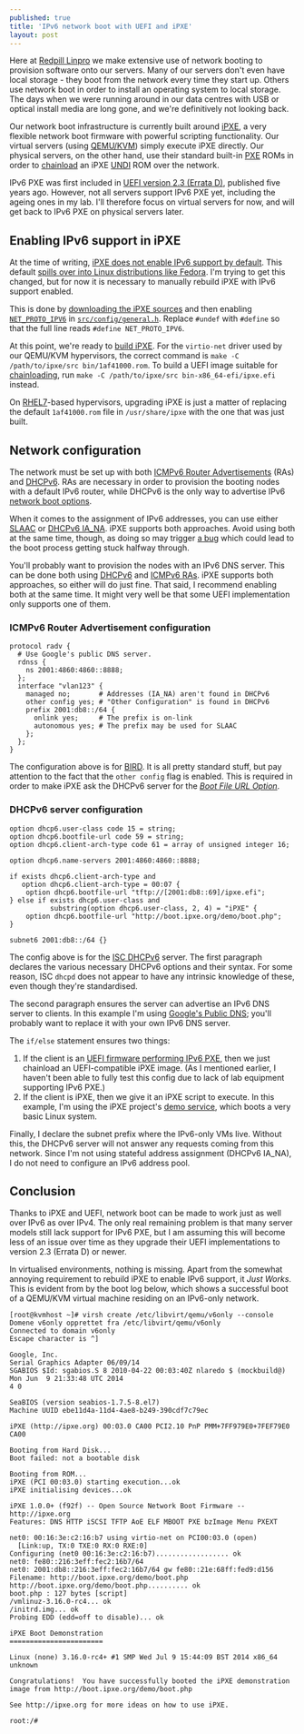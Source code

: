 ```yaml
---
published: true
title: 'IPv6 network boot with UEFI and iPXE'
layout: post
---
```


Here at [Redpill Linpro](http://www.redpill-linpro.com) we make extensive use
of network booting to provision software onto our servers. Many of our servers
don't even have local storage - they boot from the network every time they
start up. Others use network boot in order to install an operating system to
local storage. The days when we were running around in our data centres with
USB or optical install media are long gone, and we're definitively not looking
back.

Our network boot infrastructure is currently built around
[iPXE](http://ipxe.org/), a very flexible network boot firmware with powerful
scripting functionality. Our virtual servers (using
[QEMU/KVM](http://wiki.qemu.org/KVM)) simply execute iPXE directly. Our
physical servers, on the other hand, use their standard built-in
[PXE](https://en.wikipedia.org/wiki/Preboot_Execution_Environment) ROMs in
order to [chainload](http://ipxe.org/howto/chainloading) an iPXE
[UNDI](https://en.wikipedia.org/wiki/Universal_Network_Device_Interface) ROM
over the network.

IPv6 PXE was first included in [UEFI version 2.3 (Errata
D)](http://www.uefi.org/sites/default/files/resources/UEFI_Spec_2_3_D.pdf),
published five years ago. However, not all servers support IPv6 PXE yet,
including the ageing ones in my lab. I'll therefore focus on virtual servers
for now, and will get back to IPv6 PXE on physical servers later.

## Enabling IPv6 support in iPXE

At the time of writing, [iPXE does not enable IPv6 support by
default](http://lists.ipxe.org/pipermail/ipxe-devel/2015-November/004482.html).
This default [spills over into Linux distributions like
Fedora](https://bugzilla.redhat.com/show_bug.cgi?id=1280318). I'm trying to get
this changed, but for now it is necessary to manually rebuild iPXE with IPv6
support enabled.

This is done by [downloading the iPXE sources](http://ipxe.org/download) and
then enabling [`NET_PROTO_IPV6`](http://ipxe.org/buildcfg/net_proto_ipv6) in
[`src/config/general.h`](https://git.ipxe.org/ipxe.git/blob/HEAD:/src/config/general.h#l38).
Replace `#undef` with `#define` so that the full line reads `#define
NET_PROTO_IPV6`.

At this point, we're ready to [build
iPXE](http://ipxe.org/download#replacing_an_existing_pxe_rom). For the
`virtio-net` driver used by our QEMU/KVM hypervisors, the correct command is
`make -C /path/to/ipxe/src bin/1af41000.rom`. To build a UEFI image suitable
for [chainloading](http://ipxe.org/download#uefi), run `make -C
/path/to/ipxe/src bin-x86_64-efi/ipxe.efi` instead.

On [RHEL7](http://www.redhat.com)-based hypervisors, upgrading iPXE is just a
matter of replacing the default `1af41000.rom` file in `/usr/share/ipxe` with
the one that was just built.

## Network configuration

The network must be set up with both [ICMPv6 Router
Advertisements](https://en.wikipedia.org/wiki/Neighbor_Discovery_Protocol)
(RAs) and [DHCPv6](https://en.wikipedia.org/wiki/DHCPv6). RAs are necessary in
order to provision the booting nodes with a default IPv6 router, while DHCPv6
is the only way to advertise IPv6 [network boot
options](http://tools.ietf.org/html/rfc5970).

When it comes to the assignment of IPv6 addresses, you can use either
[SLAAC](https://en.wikipedia.org/wiki/IPv6#Stateless_address_autoconfiguration_.28SLAAC.29)
or [DHCPv6 IA\_NA](http://tools.ietf.org/html/rfc3315#section-22.4). iPXE
supports both approaches. Avoid using both at the same time, though, as doing
so may trigger [a
bug](http://lists.ipxe.org/pipermail/ipxe-devel/2015-November/004485.html)
which could lead to the boot process getting stuck halfway through.

You'll probably want to provision the nodes with an IPv6 DNS server. This can
be done both using [DHCPv6](http://tools.ietf.org/html/rfc3646) and [ICMPv6
RAs](http://tools.ietf.org/html/rfc6106). iPXE supports both approaches, so
either will do just fine. That said, I recommend enabling both at the same
time. It might very well be that some UEFI implementation only supports one of
them.

### ICMPv6 Router Advertisement configuration

````
protocol radv {
  # Use Google's public DNS server.
  rdnss {
    ns 2001:4860:4860::8888;
  };
  interface "vlan123" {
    managed no;       # Addresses (IA_NA) aren't found in DHCPv6
    other config yes; # "Other Configuration" is found in DHCPv6 
    prefix 2001:db8::/64 {
      onlink yes;     # The prefix is on-link
      autonomous yes; # The prefix may be used for SLAAC
    };
  };
}
````

The configuration above is for [BIRD](http://bird.network.cz/). It is all
pretty standard stuff, but pay attention to the fact that the `other config`
flag is enabled. This is required in order to make iPXE ask the DHCPv6 server
for the [*Boot File URL
Option*](http://tools.ietf.org/html/rfc5970#section-3.1).

### DHCPv6 server configuration

````
option dhcp6.user-class code 15 = string;
option dhcp6.bootfile-url code 59 = string;
option dhcp6.client-arch-type code 61 = array of unsigned integer 16;

option dhcp6.name-servers 2001:4860:4860::8888;

if exists dhcp6.client-arch-type and
   option dhcp6.client-arch-type = 00:07 {
    option dhcp6.bootfile-url "tftp://[2001:db8::69]/ipxe.efi";
} else if exists dhcp6.user-class and
          substring(option dhcp6.user-class, 2, 4) = "iPXE" {
    option dhcp6.bootfile-url "http://boot.ipxe.org/demo/boot.php";
}

subnet6 2001:db8::/64 {}
````

The config above is for the [ISC DHCPv6](https://www.isc.org/downloads/dhcp/)
server. The first paragraph declares the various necessary DHCPv6 options and
their syntax. For some reason, ISC `dhcpd` does not appear to have any
intrinsic knowledge of these, even though they're standardised.

The second paragraph ensures the server can advertise an IPv6 DNS server to
clients. In this example I'm using [Google's Public
DNS](https://developers.google.com/speed/public-dns/); you'll probably want to
replace it with your own IPv6 DNS server.

The `if/else` statement ensures two things:

1. If the client is an [UEFI firmware performing IPv6
   PXE](http://www.iana.org/assignments/dhcpv6-parameters/dhcpv6-parameters.xhtml#processor-architecture),
   then we just chainload an UEFI-compatible iPXE image. (As I mentioned
   earlier, I haven't been able to fully test this config due to lack of lab
   equipment supporting IPv6 PXE.)
2. If the client is iPXE, then we give it an iPXE script to execute. In this
   example, I'm using the iPXE project's [demo
   service](http://boot.ipxe.org/demo/boot.php), which boots a very basic Linux
   system.

Finally, I declare the subnet prefix where the IPv6-only VMs live. Without
this, the DHCPv6 server will not answer any requests coming from this network.
Since I'm not using stateful address assignment (DHCPv6 IA\_NA), I do not need
to configure an IPv6 address pool.

## Conclusion

Thanks to iPXE and UEFI, network boot can be made to work just as well over
IPv6 as over IPv4. The only real remaining problem is that many server models
still lack support for IPv6 PXE, but I am assuming this will become less of an
issue over time as they upgrade their UEFI implementations to version 2.3
(Errata D) or newer.

In virtualised environments, nothing is missing. Apart from the somewhat
annoying requirement to rebuild iPXE to enable IPv6 support, it *Just Works*.
This is evident from by the boot log below, which shows a successful boot of a
QEMU/KVM virtual machine residing on an IPv6-only network.

````
[root@kvmhost ~]# virsh create /etc/libvirt/qemu/v6only --console
Domene v6only opprettet fra /etc/libvirt/qemu/v6only
Connected to domain v6only
Escape character is ^]

Google, Inc.
Serial Graphics Adapter 06/09/14
SGABIOS $Id: sgabios.S 8 2010-04-22 00:03:40Z nlaredo $ (mockbuild@) Mon Jun  9 21:33:48 UTC 2014
4 0

SeaBIOS (version seabios-1.7.5-8.el7)
Machine UUID ebe11d4a-11d4-4ae8-b249-390cdf7c79ec

iPXE (http://ipxe.org) 00:03.0 CA00 PCI2.10 PnP PMM+7FF979E0+7FEF79E0 CA00

Booting from Hard Disk...
Boot failed: not a bootable disk

Booting from ROM...
iPXE (PCI 00:03.0) starting execution...ok
iPXE initialising devices...ok

iPXE 1.0.0+ (f92f) -- Open Source Network Boot Firmware -- http://ipxe.org
Features: DNS HTTP iSCSI TFTP AoE ELF MBOOT PXE bzImage Menu PXEXT

net0: 00:16:3e:c2:16:b7 using virtio-net on PCI00:03.0 (open)
  [Link:up, TX:0 TXE:0 RX:0 RXE:0]
Configuring (net0 00:16:3e:c2:16:b7).................. ok
net0: fe80::216:3eff:fec2:16b7/64
net0: 2001:db8::216:3eff:fec2:16b7/64 gw fe80::21e:68ff:fed9:d156
Filename: http://boot.ipxe.org/demo/boot.php
http://boot.ipxe.org/demo/boot.php.......... ok
boot.php : 127 bytes [script]
/vmlinuz-3.16.0-rc4... ok
/initrd.img... ok
Probing EDD (edd=off to disable)... ok

iPXE Boot Demonstration
=======================

Linux (none) 3.16.0-rc4+ #1 SMP Wed Jul 9 15:44:09 BST 2014 x86_64 unknown

Congratulations!  You have successfully booted the iPXE demonstration
image from http://boot.ipxe.org/demo/boot.php

See http://ipxe.org for more ideas on how to use iPXE.

root:/#
````
